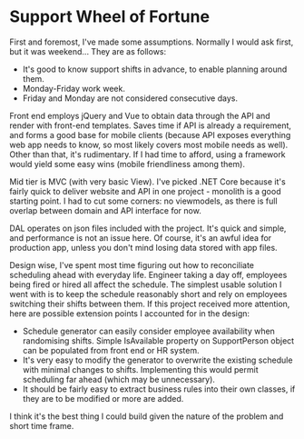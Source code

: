 # Support Wheel of Fortune


First and foremost, I've made some assumptions. Normally I would ask first, but it was weekend... They are as follows:
- It's good to know support shifts in advance, to enable planning around them.
- Monday-Friday work week.
- Friday and Monday are not considered consecutive days.


Front end employs jQuery and Vue to obtain data through the API and render with front-end templates. Saves time if API is already a requirement, and forms a good base for mobile clients (because API exposes everything web app needs to know, so most likely covers most mobile needs as well). Other than that, it's rudimentary. If I had time to afford, using a framework would yield some easy wins (mobile friendliness among them).

Mid tier is MVC (with very basic View). I've picked .NET Core because it's fairly quick to deliver website and API in one project - monolith is a good starting point. I had to cut some corners: no viewmodels, as there is full overlap between domain and API interface for now.

DAL operates on json files included with the project. It's quick and simple, and performance is not an issue here. Of course, it's an awful idea for production app, unless you don't mind losing data stored with app files.

Design wise, I've spent most time figuring out how to reconciliate scheduling ahead with everyday life. Engineer taking a day off, employees being fired or hired all affect the schedule. The simplest usable solution I went with is to keep the schedule reasonably short and rely on employees switching their shifts between them. If this project received more attention, here are possible extension points I accounted for in the design:
- Schedule generator can easily consider employee availability when randomising shifts. Simple IsAvailable property on SupportPerson object can be populated from front end or HR system.
- It's very easy to modify the generator to overwrite the existing schedule with minimal changes to shifts. Implementing this would permit scheduling far ahead (which may be unnecessary).
- It should be fairly easy to extract business rules into their own classes, if they are to be modified or more are added.


I think it's the best thing I could build given the nature of the problem and short time frame.
